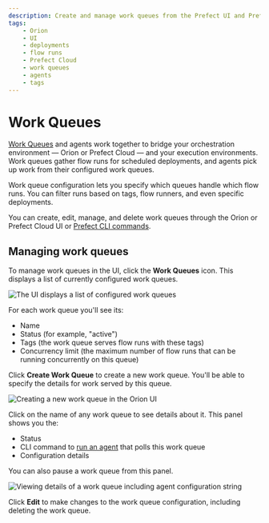 ```yaml
---
description: Create and manage work queues from the Prefect UI and Prefect Cloud.
tags:
    - Orion
    - UI
    - deployments
    - flow runs
    - Prefect Cloud
    - work queues
    - agents
    - tags
---
```


# Work Queues

[Work Queues](/concepts/work-queues/) and agents work together to bridge your orchestration environment &mdash; Orion or Prefect Cloud &mdash; and your execution environments. Work queues gather flow runs for scheduled deployments, and agents pick up work from their configured work queues.

Work queue configuration lets you specify which queues handle which flow runs. You can filter runs based on tags, flow runners, and even specific deployments.

You can create, edit, manage, and delete work queues through the Orion or Prefect Cloud UI or [Prefect CLI commands](/concepts/work-queues/#work-queue-configuration).

## Managing work queues

To manage work queues in the UI, click the **Work Queues** icon. This displays a list of currently configured work queues.

![The UI displays a list of configured work queues](/img/ui/work-queue-list.png)

For each work queue you'll see its:

- Name
- Status (for example, "active")
- Tags (the work queue serves flow runs with these tags)
- Concurrency limit (the maximum number of flow runs that can be running concurrently on this queue)

Click **Create Work Queue** to create a new work queue. You'll be able to specify the details for work served by this queue.

![Creating a new work queue in the Orion UI](/img/ui/work-queue-create.png)

Click on the name of any work queue to see details about it. This panel shows you the:

- Status
- CLI command to [run an agent](/concepts/work-queues/#agent-overview) that polls this work queue
- Configuration details

You can also pause a work queue from this panel.

![Viewing details of a work queue including agent configuration string](/img/ui/work-queue-details.png)

Click **Edit** to make changes to the work queue configuration, including deleting the work queue.